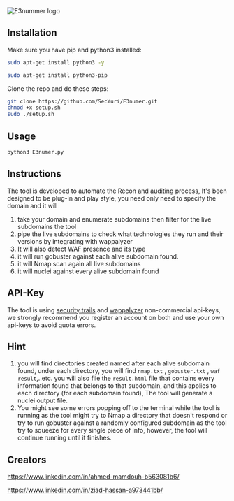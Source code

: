 <img src="https://raw.githubusercontent.com/SecYuri/E3numer/master/logopresentation.jpg" alt="E3nummer logo">

## Installation

Make sure you have pip and python3 installed:

```bash
sudo apt-get install python3 -y
```

```bash
sudo apt-get install python3-pip
```

Clone the repo and do these steps:

```bash
git clone https://github.com/SecYuri/E3numer.git
chmod +x setup.sh
sudo ./setup.sh
```

## Usage

```bash
python3 E3numer.py
```

## Instructions

The tool is developed to automate the Recon and auditing process, It's been designed to be plug-in and play style, you need only need to specify the domain and it will

1.  take your domain and enumerate subdomains then filter for the live subdomains the tool
2.  pipe the live subdomains to check what technologies they run and their versions by integrating with wappalyzer
3.  It will also detect WAF presence and its type
4.  it will run gobuster against each alive subdomain found.
5.  it will Nmap scan again all live subdomains
6.  it will nuclei against every alive subdomain found

## API-Key

The tool is using [security trails](https://securitytrails.com/) and [wappalyzer](https://www.wappalyzer.com/api/) non-commercial api-keys, we strongly recommend you register an account on both and use your own api-keys to avoid quota errors.

## Hint

1. you will find directories created named after each alive subdomain found, under each directory, you will find `nmap.txt` , `gobuster.txt` , `waf result`,..etc.
   you will also file the `result.html` file that contains every information found that belongs to that subdomain, and this applies to each directory (for each subdomain found), The tool will generate a nuclei output file.
2. You might see some errors popping off to the terminal while the tool is running as the tool might try to Nmap a directory that doesn't respond or try to run gobuster against a randomly configured subdomain as the tool try to squeeze for every single piece of info, however, the tool will continue running until it finishes.

## Creators

https://www.linkedin.com/in/ahmed-mamdouh-b563081b6/

https://www.linkedin.com/in/ziad-hassan-a973441bb/
